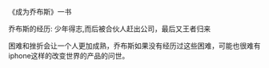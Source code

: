 《成为乔布斯》一书

乔布斯的经历:
少年得志,而后被合伙人赶出公司，最后又王者归来

困难和挫折会让一个人更加成熟，乔布斯如果没有经历过这些困难，可能也很难有iphone这样的改变世界的产品的问世。